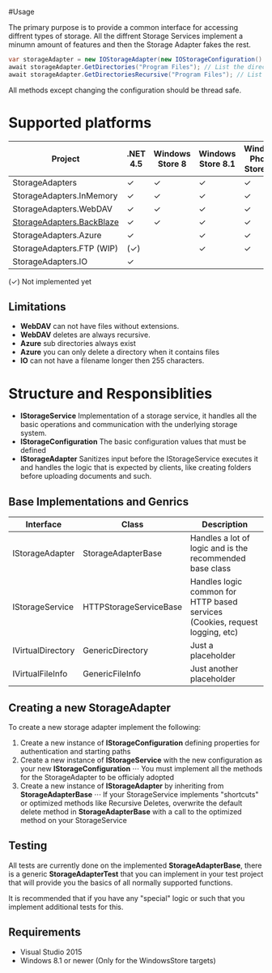 ﻿#Usage

The primary purpose is to provide a common interface for accessing diffrent types of storage.
All the diffrent Storage Services implement a minumn amount of features and then the Storage Adapter fakes the rest.

```csharp
var storageAdapter = new IOStorageAdapter(new IOStorageConfiguration() { BaseDirectory = "C:\\" });
await storageAdapter.GetDirectories("Program Files"); // List the directories in C:\Program Files
await storageAdapter.GetDirectoriesRecursive("Program Files"); // List the directories and sub directories in C:\Program Files (This is a faked method)
```

All methods except changing the configuration should be thread safe.

# Supported platforms

| Project                                                          | .NET 4.5     | Windows Store 8  | Windows Store 8.1 | Windows Phone Store 8.1 | Windows Universal 10.0
| -----------------------------------------------------------------|--------------|------------------|-------------------|-------------------------|----------------------------
| StorageAdapters                                                  | ✓            | ✓               | ✓                 | ✓                       | ✓
| StorageAdapters.InMemory                                         | ✓            | ✓               | ✓                 | ✓                       | ✓
| StorageAdapters.WebDAV                                           | ✓            | ✓               | ✓                 | ✓                       | ✓
| [StorageAdapters.BackBlaze](https://www.backblaze.com/b2/docs/)  | ✓            | ✓               | ✓                 | ✓                       | ✓
| StorageAdapters.Azure                                            | ✓            |                  | ✓                 | ✓                      | ✓
| StorageAdapters.FTP (WIP)                                        | (✓)          |                  | ✓                 | ✓                      | ✓
| StorageAdapters.IO                                               | ✓            |                  |                   |                         |

(✓) Not implemented yet

## Limitations

* **WebDAV** can not have files without extensions.
* **WebDAV** deletes are always recursive.
* **Azure** sub directories always exist
* **Azure** you can only delete a directory when it contains files
* **IO** can not have a filename longer then 255 characters.


# Structure and Responsiblities


* **IStorageService**
Implementation of a storage service, it handles all the basic operations and communication with the underlying storage system.
* **IStorageConfiguration**
The basic configuration values that must be defined
* **IStorageAdapter**
Sanitizes input before the IStorageService executes it and handles the logic that is expected by clients, like creating folders before uploading documents and such.

## Base Implementations and Genrics


| Interface         | Class                 | Description
| ------------------|-----------------------|-----------------------------------
| IStorageAdapter   | StorageAdapterBase    | Handles a lot of logic and is the recommended base class
| IStorageService   | HTTPStorageServiceBase| Handles logic common for HTTP based services (Cookies, request logging, etc)
| IVirtualDirectory | GenericDirectory      | Just a placeholder
| IVirtualFileInfo  | GenericFileInfo       | Just another placeholder

## Creating a new StorageAdapter

To create a new storage adapter implement the following:

1. Create a new instance of **IStorageConfiguration** defining properties for authentication and starting paths
2. Create a new instance of **IStorageService** with the new configuration as your new **IStorageConfiguration**
⋅⋅⋅ You must implement all the methods for the StorageAdapter to be officialy adopted
3. Create a new instance of **IStorageAdapter** by inheriting from **StorageAdapterBase**
⋅⋅⋅ If your StorageService implements "shortcuts" or optimized methods like Recursive Deletes, overwrite the default delete method in **StorageAdapterBase** with a call to the optimized method on your StorageService

## Testing

All tests are currently done on the implemented **StorageAdapterBase**, there is a generic **StorageAdapterTest** that you can implement in your test project that will provide you the basics of all normally supported functions.

It is recommended that if you have any "special" logic or such that you implement additional tests for this.

## Requirements

* Visual Studio 2015
* Windows 8.1 or newer (Only for the WindowsStore targets)